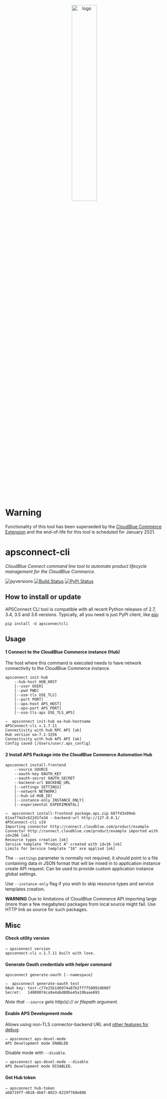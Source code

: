 <p align="center">
	<img width="40%" src="https://user-images.githubusercontent.com/3930620/80989151-620ae900-8de9-11ea-82a0-aa4223224d9f.png" alt="logo"/>
</p>

# Warning

Functionality of this tool has been superseded by the [CloudBlue Commerce Extension](https://connect.cloudblue.com/documentation/extensions/cloudblue-commerce/) and the end-of-life for this tool is scheduled for January 2021.

# apsconnect-cli
_CloudBlue Connect command line tool to automate product lifecycle management for the CloudBlue Commerce._

![pyversions](https://img.shields.io/pypi/pyversions/apsconnectcli.svg) [![Build Status](https://img.shields.io/travis/cloudblue/apsconnect-cli/master.svg)](https://travis-ci.org/cloudblue/apsconnect-cli) [![PyPi Status](https://img.shields.io/pypi/v/apsconnectcli.svg)](https://pypi.python.org/pypi/apsconnectcli)


## How to install or update
APSConnect CLI tool is compatible with all recent Python releases of 2.7, 3.4, 3.5 and 3.6 versions.
Typically, all you need is just PyPI client, like [pip](https://pypi.python.org/pypi/pip):
```
pip install -U apsconnectcli
```

## Usage

#### 1 Connect to the CloudBlue Commerce instance (Hub)
The host where this command is executed needs to have network connectivity to the CloudBlue Commerce instance.

```
apsconnect init-hub 
	--hub-host HUB_HOST 
	[--user USER] 
	[--pwd PWD]
	[--use-tls USE_TLS] 
	[--port PORT] 
	[--aps-host APS_HOST]
	[--aps-port APS_PORT]
	[--use-tls-aps USE_TLS_APS]
```
```
⇒  apsconnect init-hub oa-hub-hostname
APSConnect-cli v.1.7.11
Connectivity with hub RPC API [ok]
Hub version oa-7.1-3256
Connectivity with hub APS API [ok]
Config saved [/Users/user/.aps_config]
```

#### 2 Install APS Package into the CloudBlue Commerce Automation Hub

```
apsconnect install-frontend 
	--source SOURCE 
	--oauth-key OAUTH_KEY 
	--oauth-secret OAUTH_SECRET 
	--backend-url BACKEND_URL 
	[--settings SETTINGS] 
	[--network NETWORK] 
	[--hub-id HUB_ID] 
	[--instance-only INSTANCE_ONLY] 
	[--experimental EXPERIMENTAL]
```
```
⇒  apsconnect install-frontend package.aps.zip 687fd3e99eb 61aaf74a5c622d1fa34 --backend-url http://127.0.0.1/
APSConnect-cli v19
Importing connector http://connect.cloudblue.com/product/example
Connector http://connect.cloudblue.com/product/example imported with id=206 [ok]
Resource types creation [ok]
Service template "Product A" created with id=16 [ok]
Limits for Service template "16" are applied [ok]
```

The `--settings` parameter is normally not required, it should point to a file containing data in JSON format that will be mixed in to application instance create API request.
Can be used to provide custom application instance global settings.

Use `--instance-only` flag if you wish to skip resource types and service templates creation.

**WARNING** Due to limitations of CloudBlue Commerce API importing large (more than a few megabytes) packages from local source might fail.
Use HTTP link as source for such packages.

## Misc

#### Check utility version
```
⇒ apsconnect version
apsconnect-cli v.1.7.11 built with love.
```

#### Generate Oauth credentials with helper command
```
apsconnect generate-oauth [--namespace]
```
```
⇒  apsconnect generate-oauth test
OAuh key: test-c77e25b1d6974a87b2ff7f58092d6007
Secret:   14089074ca9a4abd80ba45a19baae693
```

_Note that `--source` gets http(s):// or filepath argument._


#### Enable APS Development mode
Allows using non-TLS connector-backend URL and [other features for debug](http://doc.apsstandard.org/2.2/process/test/tools/mn/#development-mode).
```
⇒ apsconnect aps-devel-mode
APS Development mode ENABLED
```
Disable mode with `--disable`.
```
⇒ apsconnect aps-devel-mode --disable
APS Development mode DISABLED.
```

#### Get Hub token
 ```
 ⇒ apsconnect hub-token
 ab8719ff-d818-4b6f-8023-0229f768e086
 ```
